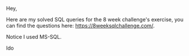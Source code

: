 Hey,

Here are my solved SQL queries for the 8 week challenge's exercise, you can find the questions here: https://8weeksqlchallenge.com/.

Notice I used MS-SQL.

Ido
